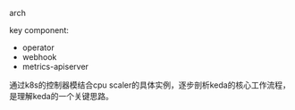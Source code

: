 arch

key component:
- operator
- webhook
- metrics-apiserver

通过k8s的控制器模结合cpu scaler的具体实例，逐步剖析keda的核心工作流程，是理解keda的一个关键思路。
